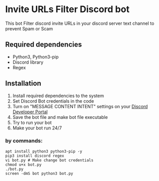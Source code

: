 # Invite URLs Filter Discord bot
This bot Filter discord invite URLs in your discord server text channel to prevent Spam or Scam

## Required dependencies
- Python3, Python3-pip
- Discord library
- Regex

## Installation
1. Install required dependencies to the system
2. Set Discord Bot credentials in the code
3. Turn on "MESSAGE CONTENT INTENT" settings on your [Discord Developer Portal](https://discord.com/developers/applications)
4. Save the bot file and make bot file executable
5. Try to run your bot
6. Make your bot run 24/7

### by commands:
```
apt install python3 python3-pip -y
pip3 install discord regex
vi bot.py # Make change bot credentials
chmod u+x bot.py
./bot.py
screen -dmS bot python3 bot.py
```
